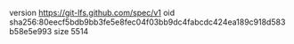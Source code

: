version https://git-lfs.github.com/spec/v1
oid sha256:80eecf5bdb9bb3fe5e8fec04f03bb9dc4fabcdc424ea189c918d583b58e5e993
size 5514
